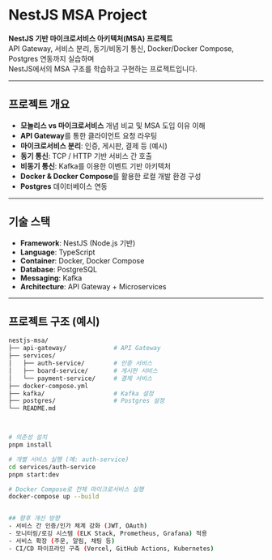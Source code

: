 # NestJS MSA Project

**NestJS 기반 마이크로서비스 아키텍처(MSA) 프로젝트**  
API Gateway, 서비스 분리, 동기/비동기 통신, Docker/Docker Compose, Postgres 연동까지 실습하며  
NestJS에서의 MSA 구조를 학습하고 구현하는 프로젝트입니다.  

---

## 프로젝트 개요
- **모놀리스 vs 마이크로서비스** 개념 비교 및 MSA 도입 이유 이해
- **API Gateway**를 통한 클라이언트 요청 라우팅
- **마이크로서비스 분리**: 인증, 게시판, 결제 등 (예시)
- **동기 통신**: TCP / HTTP 기반 서비스 간 호출
- **비동기 통신**: Kafka를 이용한 이벤트 기반 아키텍처
- **Docker & Docker Compose**를 활용한 로컬 개발 환경 구성
- **Postgres** 데이터베이스 연동

---

## 기술 스택
- **Framework**: NestJS (Node.js 기반)  
- **Language**: TypeScript  
- **Container**: Docker, Docker Compose  
- **Database**: PostgreSQL  
- **Messaging**: Kafka  
- **Architecture**: API Gateway + Microservices  

---

## 프로젝트 구조 (예시)

```bash
nestjs-msa/
├── api-gateway/             # API Gateway
├── services/
│   ├── auth-service/        # 인증 서비스
│   ├── board-service/       # 게시판 서비스
│   └── payment-service/     # 결제 서비스
├── docker-compose.yml
├── kafka/                   # Kafka 설정
├── postgres/                # Postgres 설정
└── README.md



# 의존성 설치
pnpm install

# 개별 서비스 실행 (예: auth-service)
cd services/auth-service
pnpm start:dev

# Docker Compose로 전체 마이크로서비스 실행
docker-compose up --build


## 향후 개선 방향
- 서비스 간 인증/인가 체계 강화 (JWT, OAuth)  
- 모니터링/로깅 시스템 (ELK Stack, Prometheus, Grafana) 적용  
- 서비스 확장 (주문, 알림, 채팅 등)  
- CI/CD 파이프라인 구축 (Vercel, GitHub Actions, Kubernetes)  
